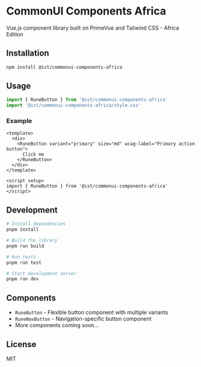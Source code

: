 # CommonUI Components Africa

Vue.js component library built on PrimeVue and Tailwind CSS - Africa Edition

## Installation

```bash
npm install @ist/commonui-components-africa
```

## Usage

```typescript
import { RuneButton } from '@ist/commonui-components-africa'
import '@ist/commonui-components-africa/style.css'
```

### Example

```vue
<template>
  <div>
    <RuneButton variant="primary" size="md" wcag-label="Primary action button">
      Click me
    </RuneButton>
  </div>
</template>

<script setup>
import { RuneButton } from '@ist/commonui-components-africa'
</script>
```

## Development

```bash
# Install dependencies
pnpm install

# Build the library
pnpm run build

# Run tests
pnpm run test

# Start development server
pnpm run dev
```

## Components

- `RuneButton` - Flexible button component with multiple variants
- `RuneNavButton` - Navigation-specific button component
- More components coming soon...

## License

MIT 